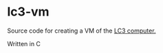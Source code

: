 # lc3-vm


Source code for creating a VM of the [LC3 computer.](https://www.wikiwand.com/en/Little_Computer_3)

Written in C
